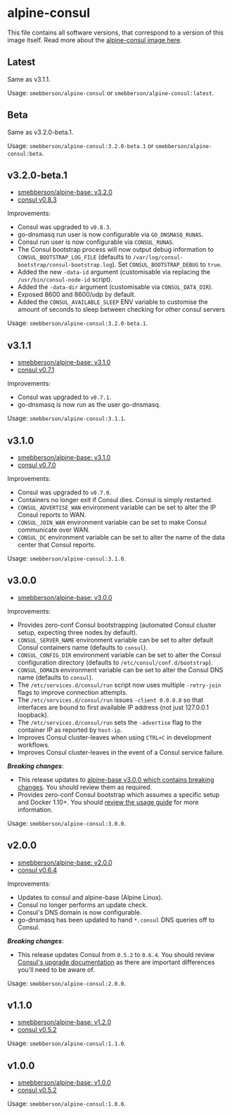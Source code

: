 # alpine-consul

This file contains all software versions, that correspond to a version of this image itself. Read more about the [alpine-consul image here][alpineconsul].

## Latest

Same as v3.1.1.

Usage: `smebberson/alpine-consul` or `smebberson/alpine-consul:latest`.

## Beta

Same as v3.2.0-beta.1.

Usage: `smebberson/alpine-consul:3.2.0-beta.1` or `smebberson/alpine-consul:beta`.

## v3.2.0-beta.1

- [smebberson/alpine-base: v3.2.0][smebbersonalpinebase320]
- [consul v0.8.3][consul]

Improvements:

- Consul was upgraded to `v0.8.3`.
- go-dnsmasq run user is now configurable via `GO_DNSMASQ_RUNAS`.
- Consul run user is now configurable via `CONSUL_RUNAS`.
- The Consul bootstrap process will now output debug information to `CONSUL_BOOTSTRAP_LOG_FILE` (defaults to `/var/log/consul-bootstrap/consul-bootstrap.log`). Set `CONSUL_BOOTSTRAP_DEBUG` to `true`.
- Added the new `-data-id` argument (customisable via replacing the `/usr/bin/consul-node-id` script).
- Added the `-data-dir` argument (customisable via `CONSUL_DATA_DIR`).
- Exposed 8600 and 8600/udp by default.
- Added the `CONSUL_AVAILABLE_SLEEP` ENV variable to customise the amount of seconds to sleep between checking for other consul servers

Usage: `smebberson/alpine-consul:3.2.0-beta.1`.

## v3.1.1

- [smebberson/alpine-base: v3.1.0][smebbersonalpinebase310]
- [consul v0.7.1][consul]

Improvements:

- Consul was upgraded to `v0.7.1`.
- go-dnsmasq is now run as the user go-dnsmasq.

Usage: `smebberson/alpine-consul:3.1.1`.

## v3.1.0

- [smebberson/alpine-base: v3.1.0][smebbersonalpinebase310]
- [consul v0.7.0][consul]

Improvements:

- Consul was upgraded to `v0.7.0`.
- Containers no longer exit if Consul dies. Consul is simply restarted.
- `CONSUL_ADVERTISE_WAN` environment variable can be set to alter the IP Consul reports to WAN.
- `CONSUL_JOIN_WAN` environment variable can be set to make Consul communicate over WAN.
- `CONSUL_DC` environment variable can be set to alter the name of the data center that Consul reports.

Usage: `smebberson/alpine-consul:3.1.0`.

## v3.0.0

- [smebberson/alpine-base: v3.0.0][smebbersonalpinebase300]

Improvements:

- Provides zero-conf Consul bootstrapping (automated Consul cluster setup, expecting three nodes by default).
- `CONSUL_SERVER_NAME` environment variable can be set to alter default Consul containers name (defaults to `consul`).
- `CONSUL_CONFIG_DIR` environment variable can be set to alter the Consul configuration directory (defaults to `/etc/consul/conf.d/bootstrap`).
- `CONSUL_DOMAIN` environment variable can be set to alter the Consul DNS name (defaults to `consul`).
- The `/etc/services.d/consul/run` script now uses multiple `-retry-join` flags to improve connection attempts.
- The `/etc/services.d/consul/run` issues `-client 0.0.0.0` so that interfaces are bound to first available IP address (not just 127.0.0.1 loopback).
- The `/etc/services.d/consul/run` sets the `-advertise` flag to the container IP as reported by `host-ip`.
- Improves Consul cluster-leaves when using `CTRL+C` in development workflows.
- Improves Consul cluster-leaves in the event of a Consul service failure.

__*Breaking changes*__:

- This release updates to [alpine-base v3.0.0 which contains breaking changes](https://github.com/smebberson/docker-alpine/blob/master/alpine-base/VERSIONS.md#v300). You should review them as required.
- Provides zero-conf Consul bootstrap which assumes a specific setup and Docker 1.10+. You should [review the usage guide](https://github.com/smebberson/docker-alpine/tree/master/alpine-consul#usage) for more information.

Usage: `smebberson/alpine-consul:3.0.0`.

## v2.0.0

- [smebberson/alpine-base: v2.0.0][smebbersonalpinebase200]
- [consul v0.6.4][consul]

Improvements:

- Updates to consul and alpine-base (Alpine Linux).
- Consul no longer performs an update check.
- Consul's DNS domain is now configurable.
- go-dnsmasq has been updated to hand `*.consul` DNS queries off to Consul.

__*Breaking changes*__:

- This release updates Consul from `0.5.2` to `0.6.4`. You should review [Consul's upgrade documentation][consulupgrade] as there are important differences you'll need to be aware of.

Usage: `smebberson/alpine-consul:2.0.0`.

## v1.1.0

- [smebberson/alpine-base: v1.2.0][smebbersonalpinebase120]
- [consul v0.5.2][consul]

Usage: `smebberson/alpine-consul:1.1.0`.

## v1.0.0

- [smebberson/alpine-base: v1.0.0][smebbersonalpinebase100]
- [consul v0.5.2][consul]

Usage: `smebberson/alpine-consul:1.0.0`.

[consul]: https://consul.io/
[consulupgrade]: https://www.consul.io/docs/upgrade-specific.html
[alpineconsul]: https://github.com/smebberson/docker-alpine/tree/master/alpine-consul
[smebbersonalpinebase320]: https://github.com/smebberson/docker-alpine/blob/alpine-base-v3.2.0/alpine-base
[smebbersonalpinebase310]: https://github.com/smebberson/docker-alpine/blob/alpine-base-v3.1.0/alpine-base
[smebbersonalpinebase300]: https://github.com/smebberson/docker-alpine/blob/alpine-base-v3.0.0/alpine-base
[smebbersonalpinebase200]: https://github.com/smebberson/docker-alpine/blob/alpine-base-v2.0.0/alpine-base
[smebbersonalpinebase120]: https://github.com/smebberson/docker-alpine/blob/alpine-base-v1.2.0/alpine-base
[smebbersonalpinebase100]: https://github.com/smebberson/docker-alpine/blob/alpine-base-v1.0.0/alpine-base
